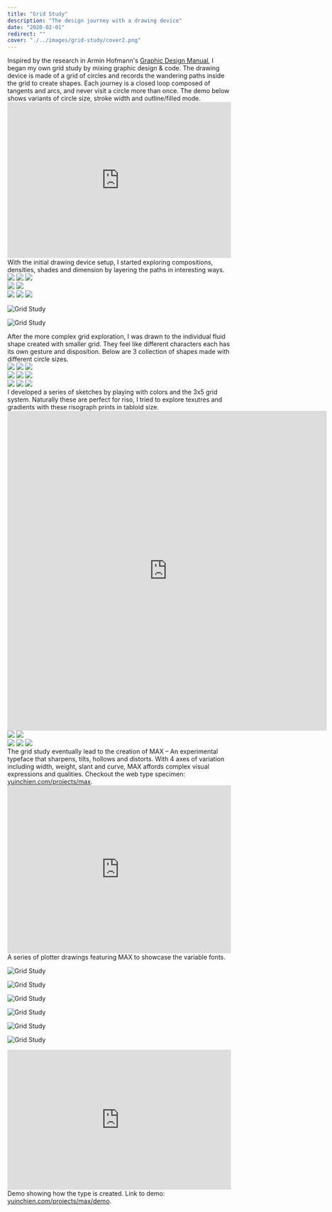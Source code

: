```yaml
---
title: "Grid Study"
description: "The design journey with a drawing device"
date: "2020-02-01"
redirect: ""
cover: "./../images/grid-study/cover2.png"
---
```


<div class="text">
Inspired by the research in Armin Hofmann's <a target="_blank" href="https://www.typogabor.com/armin-hofmann/pages/11-armin-hofmann.html">Graphic Design Manual</a>, I began my own grid study by mixing graphic design & code. The drawing device is made of a grid of circles and records the wandering paths inside the grid to create shapes. Each journey is a closed loop composed of tangents and arcs, and never visit a circle more than once. The demo below shows variants of circle size, stroke width and outline/filled mode.
</div>

<div class="video"><div style="padding:69.74% 0 0 0;position:relative;"><iframe src="https://player.vimeo.com/video/406053326?title=0&byline=0&portrait=0" style="position:absolute;top:0;left:0;width:100%;height:100%;" frameborder="0" allow="autoplay; fullscreen" allowfullscreen></iframe></div><script src="https://player.vimeo.com/api/player.js"></script></div>

<div class="text">
With the initial drawing device setup, I started exploring compositions, densities, shades and dimension by layering the paths in interesting ways.
</div>

<div class="row three">
  <img src="./../images/grid-study/051.jpg" />
  <img src="./../images/grid-study/054.jpg" />
  <img src="./../images/grid-study/050.jpg" />
</div>

<div class="row two">
  <img src="./../images/grid-study/053.jpg" />
  <img src="./../images/grid-study/064.png" />
</div>

<div class="row three">
  <img src="./../images/grid-study/060.png" />
  <img src="./../images/grid-study/061.png" />
  <img src="./../images/grid-study/062.png" />
</div>

![Grid Study](./../images/grid-study/200.png)

![Grid Study](./../images/grid-study/110.jpg)

<div class="text">
After the more complex grid exploration, I was drawn to the individual fluid shape created with smaller grid. They feel like different characters each has its own gesture and disposition. Below are 3 collection of shapes made with different circle sizes.
</div>

<div class="row three">
  <img src="./../images/grid-study/100.jpg" />
  <img src="./../images/grid-study/101.jpg" />
  <img src="./../images/grid-study/102.jpg" />
</div>

<div class="row three">
  <img src="./../images/grid-study/020.jpg" />
  <img src="./../images/grid-study/021.jpg" />
  <img src="./../images/grid-study/026.jpg" />
</div>

<div class="row three">
  <img src="./../images/grid-study/023.jpg" />
  <img src="./../images/grid-study/024.jpg" />
  <img src="./../images/grid-study/025.jpg" />
</div>

<div class="text">
I developed a series of sketches by playing with colors and the 3x5 grid system. Naturally these are perfect for riso, I tried to explore texutres and gradients with these risograph prints in tabloid size.
</div>

<div class="video fixed-size"><iframe src="https://player.vimeo.com/video/406273059?title=0&byline=0&portrait=0" width="720" height="720" frameborder="0" allow="autoplay; fullscreen" allowfullscreen></iframe></div>

<div class="row two">
  <img src="./../images/grid-study/IMG_1290.JPG" />
  <img src="./../images/grid-study/IMG_1303.JPG" />
</div>

<div class="row three">
  <img src="./../images/grid-study/000.jpg" />
  <img src="./../images/grid-study/001.jpg" />
  <img src="./../images/grid-study/004.jpg" />
</div>

<div class="text">
The grid study eventually lead to the creation of MAX – An experimental typeface that sharpens, tilts, hollows and distorts. With 4 axes of variation including width, weight, slant and curve, MAX affords complex visual expressions and qualities. Checkout the web type specimen: <a href="https://yuinchien.com/projects/max" target="_blank">yuinchien.com/projects/max</a>.
</div>

<div class="video"><div style="padding:75% 0 0 0;position:relative;"><iframe src="https://player.vimeo.com/video/405615934?title=0&byline=0&portrait=0" style="position:absolute;top:0;left:0;width:100%;height:100%;" frameborder="0" allow="autoplay; fullscreen" allowfullscreen></iframe></div><script src="https://player.vimeo.com/api/player.js"></script>
</div>

<div class="text">
A series of plotter drawings featuring MAX to showcase the variable fonts.
</div>

![Grid Study](./../images/grid-study/401.jpg)

![Grid Study](./../images/grid-study/010.png)

![Grid Study](./../images/grid-study/011.png)

![Grid Study](./../images/grid-study/012.png)

![Grid Study](./../images/grid-study/013.png)

![Grid Study](./../images/grid-study/014.png)

<div class="video">
<div style="padding:62.5% 0 0 0;position:relative;"><iframe src="https://player.vimeo.com/video/408217446?title=0&byline=0&portrait=0" style="position:absolute;top:0;left:0;width:100%;height:100%;" frameborder="0" allow="autoplay; fullscreen" allowfullscreen></iframe></div><script src="https://player.vimeo.com/api/player.js"></script>
</div>

<div class="text">Demo showing how the type is created. Link to demo: <a href="https://yuinchien.com/projects/max/demo" target="_blank">yuinchien.com/projects/max/demo</a>.</div>
